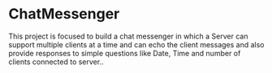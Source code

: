 # ChatMessenger
This project is focused to build a chat messenger in which a Server can support multiple clients at a time and can echo the client messages and also provide responses to simple questions like Date, Time and number of clients connected to server..
